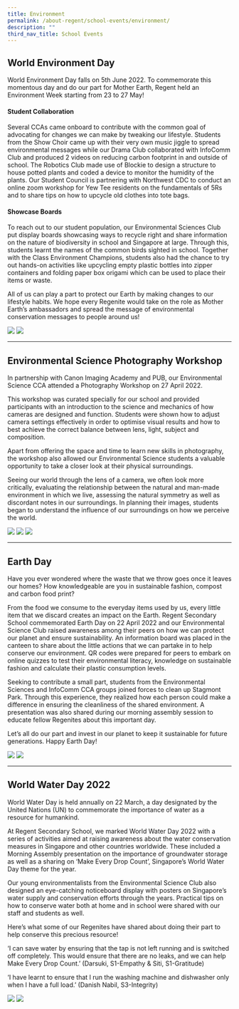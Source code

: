 ```yaml
---
title: Environment
permalink: /about-regent/school-events/environment/
description: ""
third_nav_title: School Events
---
```

## **World Environment Day**

World Environment Day falls on 5th June 2022. To commemorate this momentous day and do our part for Mother Earth, Regent held an Environment Week starting from 23 to 27 May!

#### **Student Collaboration**

Several CCAs came onboard to contribute with the common goal of advocating for changes we can make by tweaking our lifestyle. Students from the Show Choir came up with their very own music jiggle to spread environmental messages while our Drama Club collaborated with InfoComm Club and produced 2 videos on reducing carbon footprint in and outside of school. The Robotics Club made use of Blockie to design a structure to house potted plants and coded a device to monitor the humidity of the plants. Our Student Council is partnering with Northwest CDC to conduct an online zoom workshop for Yew Tee residents on the fundamentals of 5Rs and to share tips on how to upcycle old clothes into tote bags.

#### **Showcase Boards**

To reach out to our student population, our Environmental Sciences Club put display boards showcasing ways to recycle right and share information on the nature of biodiversity in school and Singapore at large. Through this, students learnt the names of the common birds sighted in school. Together with the Class Environment Champions, students also had the chance to try out hands-on activities like upcycling empty plastic bottles into zipper containers and folding paper box origami which can be used to place their items or waste.  
  
All of us can play a part to protect our Earth by making changes to our lifestyle habits. We hope every Regenite would take on the role as Mother Earth’s ambassadors and spread the message of environmental conservation messages to people around us!

![](/images/School%20Events/Environment/Envir2022-1.jpg)
![](/images/School%20Events/Environment/Envir2022-2.jpg)

---

## **Environmental Science Photography Workshop**

In partnership with Canon Imaging Academy and PUB, our Environmental Science CCA attended a Photography Workshop on 27 April 2022.

This workshop was curated specially for our school and provided participants with an introduction to the science and mechanics of how cameras are designed and function. Students were shown how to adjust camera settings effectively in order to optimise visual results and how to best achieve the correct balance between lens, light, subject and composition.

Apart from offering the space and time to learn new skills in photography, the workshop also allowed our Environmental Science students a valuable opportunity to take a closer look at their physical surroundings.

Seeing our world through the lens of a camera, we often look more critically, evaluating the relationship between the natural and man-made environment in which we live, assessing the natural symmetry as well as discordant notes in our surroundings. In planning their images, students began to understand the influence of our surroundings on how we perceive the world.

![](/images/School%20Events/Environment/Envir2022-3.jpg)
![](/images/School%20Events/Environment/Envir2022-4.jpg)
![](/images/School%20Events/Environment/Envir2022-5.jpg)

---

## **Earth Day**

Have you ever wondered where the waste that we throw goes once it leaves our homes? How knowledgeable are you in sustainable fashion, compost and carbon food print?

From the food we consume to the everyday items used by us, every little item that we discard creates an impact on the Earth. Regent Secondary School commemorated Earth Day on 22 April 2022 and our Environmental Science Club raised awareness among their peers on how we can protect our planet and ensure sustainability. An information board was placed in the canteen to share about the little actions that we can partake in to help conserve our environment. QR codes were prepared for peers to embark on online quizzes to test their environmental literacy, knowledge on sustainable fashion and calculate their plastic consumption levels.

Seeking to contribute a small part, students from the Environmental Sciences and InfoComm CCA groups joined forces to clean up Stagmont Park. Through this experience, they realized how each person could make a difference in ensuring the cleanliness of the shared environment. A presentation was also shared during our morning assembly session to educate fellow Regenites about this important day.

Let’s all do our part and invest in our planet to keep it sustainable for future generations. Happy Earth Day!

![](/images/School%20Events/Environment/Envir2022-6.jpg)
![](/images/School%20Events/Environment/Envir2022-7.jpg)

---

## **World Water Day 2022**

World Water Day is held annually on 22 March, a day designated by the United Nations (UN) to commemorate the importance of water as a resource for humankind.

At Regent Secondary School, we marked World Water Day 2022 with a series of activities aimed at raising awareness about the water conservation measures in Singapore and other countries worldwide. These included a Morning Assembly presentation on the importance of groundwater storage as well as a sharing on ‘Make Every Drop Count’, Singapore’s World Water Day theme for the year.

Our young environmentalists from the Environmental Science Club also designed an eye-catching noticeboard display with posters on Singapore’s water supply and conservation efforts through the years. Practical tips on how to conserve water both at home and in school were shared with our staff and students as well.

Here’s what some of our Regenites have shared about doing their part to help conserve this precious resource!

‘I can save water by ensuring that the tap is not left running and is switched off completely. This would ensure that there are no leaks, and we can help Make Every Drop Count.’ (Darsuki, S1-Empathy & Siti, S1-Gratitude)

‘I have learnt to ensure that I run the washing machine and dishwasher only when I have a full load.’ (Danish Nabil, S3-Integrity)

![](/images/School%20Events/Environment/Envir2022-8.jpeg)
![](/images/School%20Events/Environment/Envir2022-9.jpg)